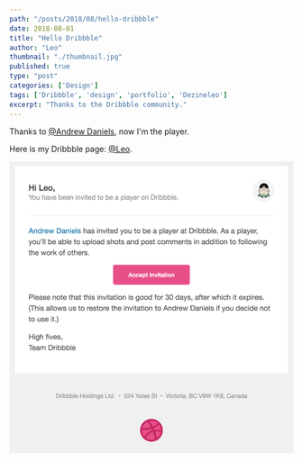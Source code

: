 ```yaml
---
path: "/posts/2018/08/hello-dribbble"
date: 2018-08-01
title: "Hello Dribbble"
author: "Leo"
thumbnail: "./thumbnail.jpg"
published: true
type: "post"
categories: ['Design']
tags: ['Dribbble', 'design', 'portfolio', 'Dezineleo']
excerpt: "Thanks to the Dribbble community."
---
```


Thanks to [@Andrew Daniels](https://dribbble.com/385565), now I'm the player.

Here is my Dribbble page: [@Leo](https://dribbble.com/DezineLeo).

![invitation](./invitation.png)



